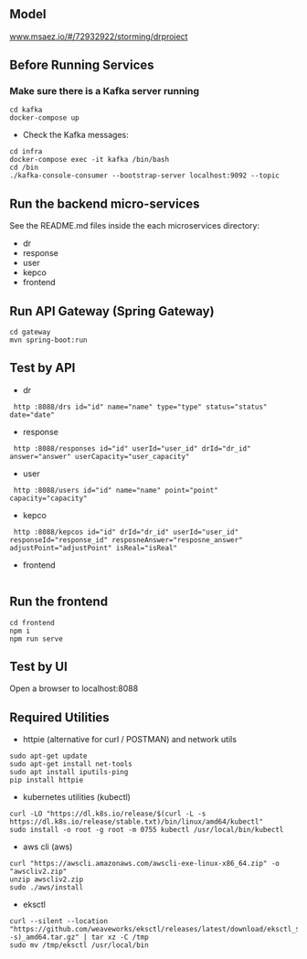 # 

## Model
www.msaez.io/#/72932922/storming/drproject

## Before Running Services
### Make sure there is a Kafka server running
```
cd kafka
docker-compose up
```
- Check the Kafka messages:
```
cd infra
docker-compose exec -it kafka /bin/bash
cd /bin
./kafka-console-consumer --bootstrap-server localhost:9092 --topic
```

## Run the backend micro-services
See the README.md files inside the each microservices directory:

- dr
- response
- user
- kepco
- frontend


## Run API Gateway (Spring Gateway)
```
cd gateway
mvn spring-boot:run
```

## Test by API
- dr
```
 http :8088/drs id="id" name="name" type="type" status="status" date="date" 
```
- response
```
 http :8088/responses id="id" userId="user_id" drId="dr_id" answer="answer" userCapacity="user_capacity" 
```
- user
```
 http :8088/users id="id" name="name" point="point" capacity="capacity" 
```
- kepco
```
 http :8088/kepcos id="id" drId="dr_id" userId="user_id" responseId="response_id" resposneAnswer="resposne_answer" adjustPoint="adjustPoint" isReal="isReal" 
```
- frontend
```
```


## Run the frontend
```
cd frontend
npm i
npm run serve
```

## Test by UI
Open a browser to localhost:8088

## Required Utilities

- httpie (alternative for curl / POSTMAN) and network utils
```
sudo apt-get update
sudo apt-get install net-tools
sudo apt install iputils-ping
pip install httpie
```

- kubernetes utilities (kubectl)
```
curl -LO "https://dl.k8s.io/release/$(curl -L -s https://dl.k8s.io/release/stable.txt)/bin/linux/amd64/kubectl"
sudo install -o root -g root -m 0755 kubectl /usr/local/bin/kubectl
```

- aws cli (aws)
```
curl "https://awscli.amazonaws.com/awscli-exe-linux-x86_64.zip" -o "awscliv2.zip"
unzip awscliv2.zip
sudo ./aws/install
```

- eksctl 
```
curl --silent --location "https://github.com/weaveworks/eksctl/releases/latest/download/eksctl_$(uname -s)_amd64.tar.gz" | tar xz -C /tmp
sudo mv /tmp/eksctl /usr/local/bin
```

